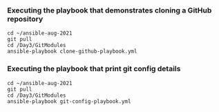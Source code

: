 ### Executing the playbook that demonstrates cloning a GitHub repository
```
cd ~/ansible-aug-2021
git pull
cd /Day3/GitModules
ansible-playbook clone-github-playbook.yml
```

### Executing the playbook that print git config details
```
cd ~/ansible-aug-2021
git pull
cd /Day3/GitModules
ansible-playbook git-config-playbook.yml
```
